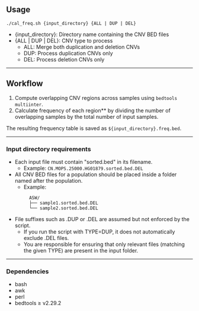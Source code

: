 ## Usage
`./cal_freq.sh {input_directory} {ALL | DUP | DEL}`

- {input_directory}: Directory name containing the CNV BED files
- {ALL | DUP | DEL}: CNV type to process
    - ALL: Merge both duplication and deletion CNVs
    - DUP: Process duplication CNVs only
    - DEL: Process deletion CNVs only

---

## Workflow

1. Compute overlapping CNV regions across samples using `bedtools multiinter`.
2. Calculate frequency of each region** by dividing the number of overlapping samples by the total number of input samples.

The resulting frequency table is saved as `${input_directory}.freq.bed`.

---

### Input directory requirements
- Each input file must contain "sorted.bed" in its filename.
    - Example: `CN.MOPS.25000.HG01879.sorted.bed.DEL`
- All CNV BED files for a population should be placed inside a folder named after the population.
    - Example:
      ```text
        ASW/
        ├── sample1.sorted.bed.DEL
        └── sample2.sorted.bed.DEL
  
      ```
- File suffixes such as .DUP or .DEL are assumed but not enforced by the script.
    - If you run the script with TYPE=DUP, it does not automatically exclude .DEL files.
    - You are responsible for ensuring that only relevant files (matching the given TYPE) are present in the input folder.

---

### Dependencies  
- bash
- awk
- perl
- bedtools ≥ v2.29.2


